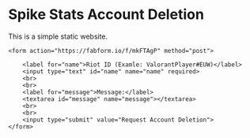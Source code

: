 <html lang="en">
<head>
    <meta charset="UTF-8">
    <meta name="viewport" content="width=device-width, initial-scale=1.0">
    <title>Spike Stats Account Deletion</title>
</head>
<body>
    <h1>Spike Stats Account Deletion</h1>
    <p>This is a simple static website.</p>

    <form action="https://fabform.io/f/mkFTAgP" method="post">

        <label for="name">Riot ID (Examle: ValorantPlayer#EUW)</label>
        <input type="text" id="name" name="name" required>
        <br>
        <br>
        <label for="message">Message:</label>
        <textarea id="message" name="message"></textarea>
        <br>
        <br>
        <input type="submit" value="Request Account Deletion">
    </form>
</body>
</html>
